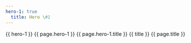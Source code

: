 ```yaml
---
hero-1: true
  title: Hero \#1
---
```

{{ hero-1 }}
{{ page.hero-1 }}
{{ page.hero-1.title }}
{{ title }}
{{ page.title }}
